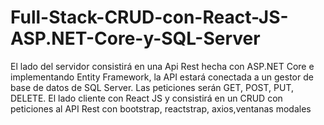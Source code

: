 # Full-Stack-CRUD-con-React-JS-ASP.NET-Core-y-SQL-Server
El lado del servidor consistirá en una Api Rest hecha con ASP.NET Core e implementando Entity Framework, la API estará conectada a un gestor de base de datos de SQL Server. Las peticiones serán GET, POST, PUT, DELETE.  El lado cliente con React JS y consistirá en un CRUD con peticiones al API Rest con bootstrap, reactstrap, axios,ventanas modales
